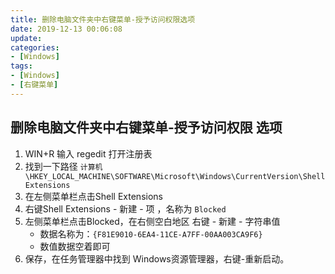 ```yaml
---
title: 删除电脑文件夹中右键菜单-授予访问权限选项
date: 2019-12-13 00:06:08
update:
categories:
- [Windows]
tags:
- [Windows]
- [右键菜单]
---
```


## 删除电脑文件夹中右键菜单-授予访问权限 选项

1. WIN+R 输入 regedit 打开注册表
2. 找到一下路径  `计算机\HKEY_LOCAL_MACHINE\SOFTWARE\Microsoft\Windows\CurrentVersion\Shell Extensions`
3. 在左侧菜单栏点击Shell Extensions
4. 右键Shell Extensions - 新建 - 项 ，名称为 `Blocked` 
5. 左侧菜单栏点击Blocked，在右侧空白地区 右键 - 新建 - 字符串值
   - 数据名称为：`{F81E9010-6EA4-11CE-A7FF-00AA003CA9F6}`
   - 数值数据空着即可
6. 保存，在任务管理器中找到 Windows资源管理器，右键-重新启动。
